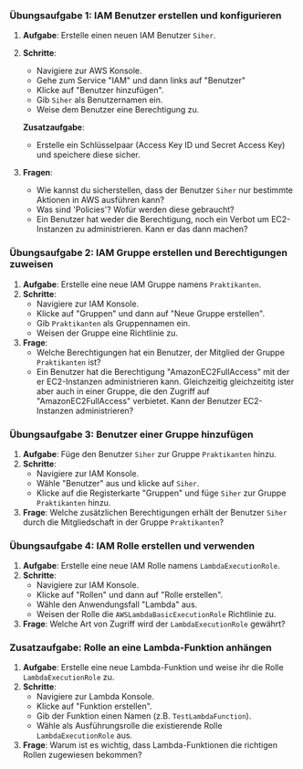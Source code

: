 ### Übungsaufgabe 1: IAM Benutzer erstellen und konfigurieren
1. **Aufgabe**: Erstelle einen neuen IAM Benutzer `Siher`.
2. **Schritte**:
    - Navigiere zur AWS Konsole.
    - Gehe zum Service "IAM" und dann links auf "Benutzer"
    - Klicke auf "Benutzer hinzufügen".
    - Gib `Siher` als Benutzernamen ein.
    - Weise dem Benutzer eine Berechtigung zu.
   
   **Zusatzaufgabe**:
    - Erstelle ein Schlüsselpaar (Access Key ID und Secret Access Key) und speichere diese sicher.
3. **Fragen**:
   - Wie kannst du sicherstellen, dass der Benutzer `Siher` nur bestimmte Aktionen in AWS ausführen kann?
   - Was sind 'Policies'? Wofür werden diese gebraucht?
   - Ein Benutzer hat weder die Berechtigung, noch ein Verbot um EC2-Instanzen zu administrieren. Kann er das dann machen?

### Übungsaufgabe 2: IAM Gruppe erstellen und Berechtigungen zuweisen
1. **Aufgabe**: Erstelle eine neue IAM Gruppe namens `Praktikanten`.
2. **Schritte**:
    - Navigiere zur IAM Konsole.
    - Klicke auf "Gruppen" und dann auf "Neue Gruppe erstellen".
    - Gib `Praktikanten` als Gruppennamen ein.
    - Weisen der Gruppe eine Richtlinie zu.
3. **Frage**: 
   - Welche Berechtigungen hat ein Benutzer, der Mitglied der Gruppe `Praktikanten` ist?
   - Ein Benutzer hat die Berechtigung "AmazonEC2FullAccess" mit der er EC2-Instanzen administrieren kann. Gleichzeitig
   gleichzeititg ister aber auch in einer Gruppe, die den Zugriff auf "AmazonEC2FullAccess" verbietet. Kann der Benutzer 
   EC2-Instanzen administrieren?

### Übungsaufgabe 3: Benutzer einer Gruppe hinzufügen
1. **Aufgabe**: Füge den Benutzer `Siher` zur Gruppe `Praktikanten` hinzu.
2. **Schritte**:
    - Navigiere zur IAM Konsole.
    - Wähle "Benutzer" aus und klicke auf `Siher`.
    - Klicke auf die Registerkarte "Gruppen" und füge `Siher` zur Gruppe `Praktikanten` hinzu.
3. **Frage**: Welche zusätzlichen Berechtigungen erhält der Benutzer `Siher` durch die Mitgliedschaft in der Gruppe `Praktikanten`?

### Übungsaufgabe 4: IAM Rolle erstellen und verwenden
1. **Aufgabe**: Erstelle eine neue IAM Rolle namens `LambdaExecutionRole`.
2. **Schritte**:
    - Navigiere zur IAM Konsole.
    - Klicke auf "Rollen" und dann auf "Rolle erstellen".
    - Wähle den Anwendungsfall "Lambda" aus.
    - Weisen der Rolle die `AWSLambdaBasicExecutionRole` Richtlinie zu.
3. **Frage**: Welche Art von Zugriff wird der `LambdaExecutionRole` gewährt?

### Zusatzaufgabe: Rolle an eine Lambda-Funktion anhängen
1. **Aufgabe**: Erstelle eine neue Lambda-Funktion und weise ihr die Rolle `LambdaExecutionRole` zu.
2. **Schritte**:
    - Navigiere zur Lambda Konsole.
    - Klicke auf "Funktion erstellen".
    - Gib der Funktion einen Namen (z.B. `TestLambdaFunction`).
    - Wähle als Ausführungsrolle die existierende Rolle `LambdaExecutionRole` aus.
3. **Frage**: Warum ist es wichtig, dass Lambda-Funktionen die richtigen Rollen zugewiesen bekommen?
